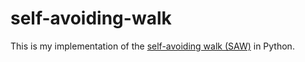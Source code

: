 # self-avoiding-walk
This is my implementation of the [self-avoiding walk (SAW)](https://en.wikipedia.org/wiki/Self-avoiding_walk) in Python.